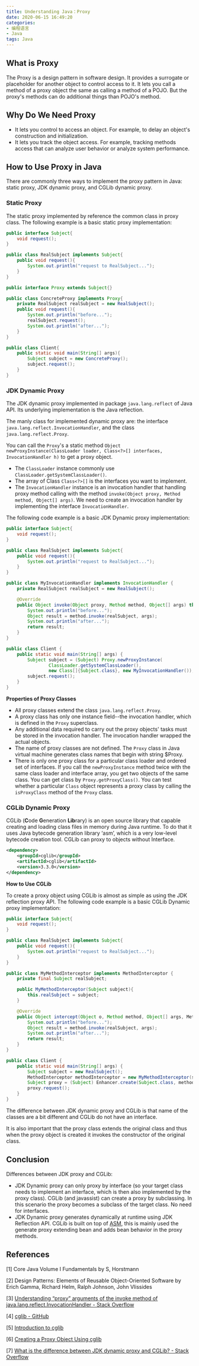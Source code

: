 ```yaml
---
title: Understanding Java：Proxy
date: 2020-06-15 16:49:20
categories: 
- 编程语言
- Java
tags: Java
---
```




## What is Proxy

The Proxy is a design pattern in software design. It provides a surrogate or placeholder for another object to control access to it. It lets you call a method of a proxy object the same as calling a method of a POJO. But the  proxy's methods can do additional things than POJO's method.

## Why Do We Need Proxy

- It lets you control to access an object. For example, to delay an object's construction and initialization.
- It lets you track the object access. For example, tracking methods access that can analyze user behavior or analyze system performance.

## How to Use Proxy in Java

There are commonly three ways to implement the proxy pattern in Java: static proxy, JDK dynamic proxy, and CGLib dynamic proxy.

### Static Proxy

The static proxy implemented by reference the common class in proxy class. The following example is a basic static proxy implementation:

```java
public interface Subject{
    void request();
}

public class RealSubject implements Subject{
    public void request(){
        System.out.println("request to RealSubject...");
    }
}

public interface Proxy extends Subject{}

public class ConcreteProxy implements Proxy{
    private RealSubject realSubject = new RealSubject();
    public void request(){
        System.out.println("before...");
        realSubject.request();
        System.out.println("after...");
    }
}

public class Client{
    public static void main(String[] args){
        Subject subject = new ConcreteProxy();
        subject.request();
    }
}
```

### JDK Dynamic Proxy

The JDK dynamic proxy implemented in package `java.lang.reflect` of Java API. Its underlying implementation is the Java reflection.

The manly class for implemented dynamic proxy are: the interface `java.lang.reflect.InvocationHandler`, and the class `java.lang.reflect.Proxy`.

You can call the `Proxy`'s a static method `Object newProxyInstance(ClassLoader loader, Class<?>[] interfaces, InvocationHandler h)` to get a proxy object. 

- The `ClassLoader` instance commonly use `ClassLoader.getSystemClassLoader()`.  
- The array of Class `Class<?>[]` is the interfaces you want to implement. 
- The `InvocationHandler` instance is an invocation handler that handling proxy method calling with the method `invoke(Object proxy, Method method, Object[] args)`. We need to create an invocation handler by implementing the interface `InvocationHandler`. 

The following code example is a basic JDK Dynamic proxy implementation:

```java
public interface Subject{
    void request();
}

public class RealSubject implements Subject{
    public void request(){
        System.out.println("request to RealSubject...");
    }
}

public class MyInvocationHandler implements InvocationHandler {
    private RealSubject realSubject = new RealSubject();

    @Override
    public Object invoke(Object proxy, Method method, Object[] args) throws Throwable {
        System.out.println("before...");
        Object result = method.invoke(realSubject, args);
        System.out.println("after...");
        return result;
    }
}

public class Client {
    public static void main(String[] args) {
        Subject subject = (Subject) Proxy.newProxyInstance(
                ClassLoader.getSystemClassLoader(),
                new Class[]{Subject.class}, new MyInvocationHandler());
        subject.request();
    }
}
```

**Properties of Proxy Classes**

- All proxy classes extend the class `java.lang.reflect.Proxy`. 
- A proxy class has only one instance field--the invocation handler, which is defined in the `Proxy` superclass.
- Any additional data required to carry out the proxy objects' tasks must be stored in the invocation handler. The invocation handler wrapped the actual objects.
- The name of proxy classes are not defined. The `Proxy` class in Java virtual machine generates class names that begin with string $Proxy.
- There is only one proxy class for a particular class loader and ordered set of interfaces. If you call the `newProxyInstance` method twice with the same class loader and interface array, you get two objects of the same class. You can get class by `Proxy.getProxyClass()`. You can test whether a particular `Class` object represents a proxy class by calling the `isProxyClass` method of the `Proxy` class.



### CGLib Dynamic Proxy

CGLib (**C**ode **G**eneration **Lib**rary) is an open source library that capable creating and loading class files in memory during Java runtime. To do that it uses Java bytecode generation library ‘asm’, which is a very low-level bytecode creation tool. CGLib can proxy to objects without Interface.

```xml
<dependency>
    <groupId>cglib</groupId>
    <artifactId>cglib</artifactId>
    <version>3.3.0</version>
</dependency>
```

**How to Use CGLib**

To create a proxy object using CGLib is almost as simple as using the JDK reflection proxy API. The following code example is a basic CGLib Dynamic proxy implementation:

```java
public interface Subject{
    void request();
}

public class RealSubject implements Subject{
    public void request(){
        System.out.println("request to RealSubject...");
    }
}

public class MyMethodInterceptor implements MethodInterceptor {
    private final Subject realSubject;

    public MyMethodInterceptor(Subject subject){
        this.realSubject = subject;
    }

    @Override
    public Object intercept(Object o, Method method, Object[] args, MethodProxy methodProxy) throws Throwable {
        System.out.println("before...");
        Object result = method.invoke(realSubject, args);
        System.out.println("after...");
        return result;
    }
}

public class Client {
    public static void main(String[] args) {
        Subject subject = new RealSubject();
        MethodInterceptor methodInterceptor = new MyMethodInterceptor(subject);
        Subject proxy = (Subject) Enhancer.create(Subject.class, methodInterceptor);
        proxy.request();
    }
}
```

The difference between JDK dynamic proxy and CGLib is that name of the classes are a bit different and CGLib do not have an interface.

It is also important that the proxy class extends the original class and thus when the proxy object is created it invokes the constructor of the original class.



## Conclusion

Differences between JDK proxy and CGLib:

- JDK Dynamic proxy can only proxy by interface (so your target class needs to implement an interface, which is then also implemented by the proxy class). CGLib (and javassist) can create a proxy by subclassing. In this scenario the proxy becomes a subclass of the target class. No need for interfaces.
- JDK Dynamic proxy generates dynamically at runtime using JDK Reflection API. CGLib is built on top of [ASM](https://en.wikipedia.org/wiki/ObjectWeb_ASM), this is mainly used the generate proxy extending bean and adds bean behavior in the proxy methods.



## References

[1] Core Java Volume I Fundamentals by S, Horstmann

[2] Design Patterns: Elements of Reusable Object-Oriented Software by Erich Gamma, Richard Helm,  Ralph Johnson, John Vlissides

[3] [Understanding “proxy” arguments of the invoke method of java.lang.reflect.InvocationHandler - Stack Overflow](https://stackoverflow.com/questions/22930195/understanding-proxy-arguments-of-the-invoke-method-of-java-lang-reflect-invoca)

[4] [cglib - GitHub](https://github.com/cglib/cglib)

[5] [Introduction to cglib](https://www.baeldung.com/cglib)

[6] [Creating a Proxy Object Using cglib](https://dzone.com/articles/creating-a-proxy-object-using-cglib)

[7] [What is the difference between JDK dynamic proxy and CGLib? - Stack Overflow](https://stackoverflow.com/questions/10664182/what-is-the-difference-between-jdk-dynamic-proxy-and-cglib)